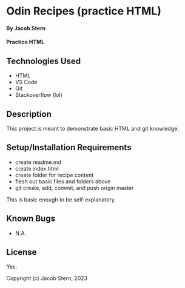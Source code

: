 # Odin Recipes (practice HTML)

#### By Jacob Stern

#### Practice HTML

## Technologies Used

* HTML
* VS Code
* Git
* Stackoverflow (lol)

## Description

This project is meant to demonstrate basic HTML and git knowledge.

## Setup/Installation Requirements

* create readme.md
* create index.html
* create folder for recipe content
* flesh out basic files and folders above
* git create, add, commit, and push origin master

This is basic enough to be self-explanatory.

## Known Bugs

* N.A.

## License

Yes.

Copyright (c) Jacob Stern, 2023
